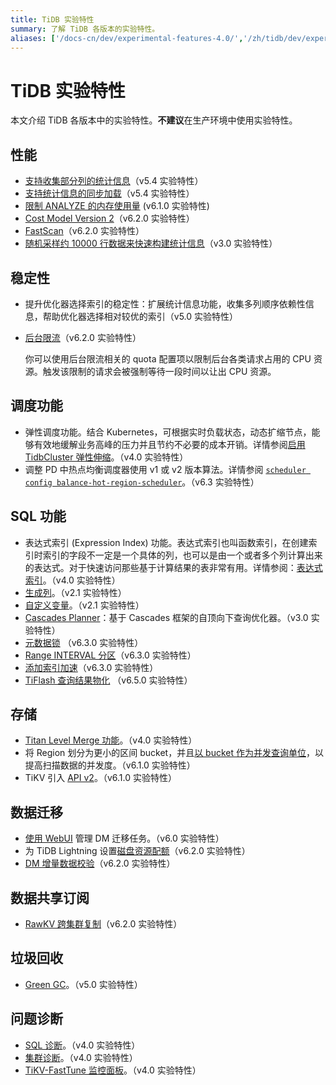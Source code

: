 ```yaml
---
title: TiDB 实验特性
summary: 了解 TiDB 各版本的实验特性。
aliases: ['/docs-cn/dev/experimental-features-4.0/','/zh/tidb/dev/experimental-features-4.0/']
---
```


# TiDB 实验特性

本文介绍 TiDB 各版本中的实验特性。**不建议**在生产环境中使用实验特性。

## 性能

+ [支持收集部分列的统计信息](/statistics.md#收集部分列的统计信息)（v5.4 实验特性）
+ [支持统计信息的同步加载](/statistics.md#统计信息的加载)（v5.4 实验特性）
+ [限制 ANALYZE 的内存使用量](/statistics.md#统计信息收集的内存限制) (v6.1.0 实验特性)
+ [Cost Model Version 2](/cost-model.md#cost-model-version-2)（v6.2.0 实验特性）
+ [FastScan](/develop/dev-guide-use-fastscan.md)（v6.2.0 实验特性）
+ [随机采样约 10000 行数据来快速构建统计信息](/system-variables.md#tidb_enable_fast_analyze)（v3.0 实验特性）

## 稳定性

+ 提升优化器选择索引的稳定性：扩展统计信息功能，收集多列顺序依赖性信息，帮助优化器选择相对较优的索引（v5.0 实验特性）
+ [后台限流](/tikv-configuration-file.md#后台限流)（v6.2.0 实验特性）

    你可以使用后台限流相关的 quota 配置项以限制后台各类请求占用的 CPU 资源。触发该限制的请求会被强制等待一段时间以让出 CPU 资源。

## 调度功能

+ 弹性调度功能。结合 Kubernetes，可根据实时负载状态，动态扩缩节点，能够有效地缓解业务高峰的压力并且节约不必要的成本开销。详情参阅[启用 TidbCluster 弹性伸缩](https://docs.pingcap.com/zh/tidb-in-kubernetes/stable/enable-tidb-cluster-auto-scaling)。（v4.0 实验特性）
+ 调整 PD 中热点均衡调度器使用 v1 或 v2 版本算法。详情参阅 [`scheduler config balance-hot-region-scheduler`](/pd-control.md#scheduler-config-balance-hot-region-scheduler)。（v6.3 实验特性）

## SQL 功能

+ 表达式索引 (Expression Index) 功能。表达式索引也叫函数索引，在创建索引时索引的字段不一定是一个具体的列，也可以是由一个或者多个列计算出来的表达式。对于快速访问那些基于计算结果的表非常有用。详情参阅：[表达式索引](/sql-statements/sql-statement-create-index.md)。（v4.0 实验特性）
+ [生成列](/generated-columns.md#生成列)。（v2.1 实验特性）
+ [自定义变量](/user-defined-variables.md#用户自定义变量)。（v2.1 实验特性）
+ [Cascades Planner](/system-variables.md#tidb_enable_cascades_planner)：基于 Cascades 框架的自顶向下查询优化器。（v3.0 实验特性）
+ [元数据锁](/metadata-lock.md) （v6.3.0 实验特性）
+ [Range INTERVAL 分区](/partitioned-table.md#range-interval-分区)（v6.3.0 实验特性）
+ [添加索引加速](/system-variables.md#tidb_ddl_enable_fast_reorg-从-v630-版本开始引入)（v6.3.0 实验特性）
+ [TiFlash 查询结果物化](tiflash/tiflash-results-materialization.md) （v6.5.0 实验特性）

## 存储

+ [Titan Level Merge 功能](/storage-engine/titan-configuration.md#level-merge实验功能)。（v4.0 实验特性）
+ 将 Region 划分为更小的区间 bucket，并且[以 bucket 作为并发查询单位](/tune-region-performance.md#使用-bucket-增加并发)，以提高扫描数据的并发度。（v6.1.0 实验特性）
+ TiKV 引入 [API v2](/tikv-configuration-file.md#api-version-从-v610-版本开始引入)。（v6.1.0 实验特性）

## 数据迁移

+ [使用 WebUI](/dm/dm-webui-guide.md) 管理 DM 迁移任务。（v6.0 实验特性）
+ 为 TiDB Lightning 设置[磁盘资源配额](/tidb-lightning/tidb-lightning-physical-import-mode-usage.md#磁盘资源配额-从-v620-版本开始引入)（v6.2.0 实验特性）
+ [DM 增量数据校验](/dm/dm-continuous-data-validation.md)（v6.2.0 实验特性）

## 数据共享订阅

+ [RawKV 跨集群复制](/tikv-configuration-file.md#api-version-从-v610-版本开始引入)（v6.2.0 实验特性）

## 垃圾回收

+ [Green GC](/system-variables.md#tidb_gc_scan_lock_mode-从-v50-版本开始引入)。（v5.0 实验特性）

## 问题诊断

+ [SQL 诊断](/information-schema/information-schema-sql-diagnostics.md)。（v4.0 实验特性）
+ [集群诊断](/dashboard/dashboard-diagnostics-access.md)。（v4.0 实验特性）
+ [TiKV-FastTune 监控面板](/grafana-tikv-dashboard.md#tikv-fasttune-面板)。（v4.0 实验特性）

